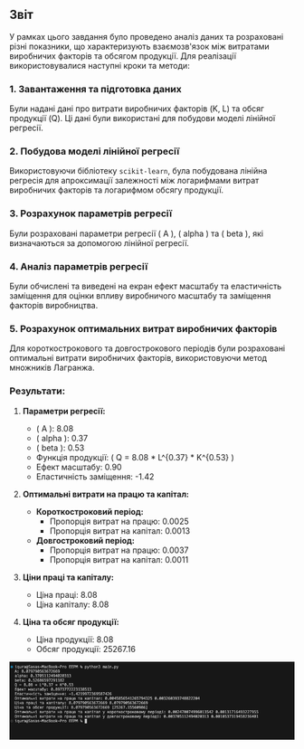 ## Звіт

У рамках цього завдання було проведено аналіз даних та розраховані різні показники, що характеризують взаємозв'язок між витратами виробничих факторів та обсягом продукції. Для реалізації використовувалися наступні кроки та методи:

### 1. Завантаження та підготовка даних
Були надані дані про витрати виробничих факторів (K, L) та обсяг продукції (Q). Ці дані були використані для побудови моделі лінійної регресії.

### 2. Побудова моделі лінійної регресії
Використовуючи бібліотеку `scikit-learn`, була побудована лінійна регресія для апроксимації залежності між логарифмами витрат виробничих факторів та логарифмом обсягу продукції.

### 3. Розрахунок параметрів регресії
Були розраховані параметри регресії \( A \), \( alpha \) та \( beta \), які визначаються за допомогою лінійної регресії.

### 4. Аналіз параметрів регресії
Були обчислені та виведені на екран ефект масштабу та еластичність заміщення для оцінки впливу виробничого масштабу та заміщення факторів виробництва.

### 5. Розрахунок оптимальних витрат виробничих факторів
Для короткострокового та довгострокового періодів були розраховані оптимальні витрати виробничих факторів, використовуючи метод множників Лагранжа.

### Результати:
1. **Параметри регресії:**
   - \( A \): 8.08
   - \( alpha \): 0.37
   - \( beta \): 0.53
   - Функція продукції: \( Q = 8.08 * L^{0.37} * K^{0.53} \)
   - Ефект масштабу: 0.90
   - Еластичність заміщення: -1.42

2. **Оптимальні витрати на працю та капітал:**
   - **Короткостроковий період:**
     - Пропорція витрат на працю: 0.0025
     - Пропорція витрат на капітал: 0.0013
   - **Довгостроковий період:**
     - Пропорція витрат на працю: 0.0037
     - Пропорція витрат на капітал: 0.0011

3. **Ціни праці та капіталу:**
   - Ціна праці: 8.08
   - Ціна капіталу: 8.08

4. **Ціна та обсяг продукції:**
   - Ціна продукції: 8.08
   - Обсяг продукції: 25267.16

![](img1.png)